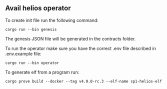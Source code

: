 ## Avail helios operator


To create init file run the following command:
```
cargo run --bin genesis
```
The genesis JSON file will be generated in the contracts folder.

To run the operator make sure you have the correct .env file described in .env.example file:
```
cargo run --bin operator
```
To generate elf from a program run:
```
cargo prove build --docker --tag v4.0.0-rc.3 --elf-name sp1-helios-elf 
```